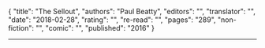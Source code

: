{
"title": "The Sellout",
"authors": "Paul Beatty",
"editors": "",
"translator": "",
"date": "2018-02-28",
"rating": "",
"re-read": "",
"pages": "289",
"non-fiction": "",
"comic": "",
"published": "2016"
}

---
